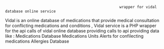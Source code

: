 														wrapper for vidal database online service

Vidal is an online database of medications that provide medical consultation for conflicting medications and conditions ,
Vidal service is a PHP wrapper for the api calls of vidal online database providing calls to api providing data like :
Medications Database 
Medications Units
Alerts for confilecting medications 
Allergies Database 
